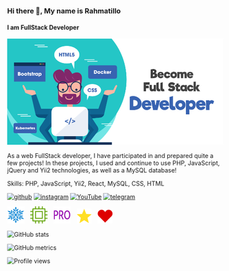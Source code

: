 ### Hi there 👋, My name is Rahmatillo

#### I am FullStack Developer

![I am FullStack Developer](https://github.com/RAHMATILLOo3o5/RAHMATILLOo3o5/blob/main/01.png)

As a web FullStack developer, I have participated in and prepared quite a few projects!
In these projects, I used and continue to use PHP, JavaScript, jQuery and Yii2 technologies, as well as a MySQL database!

Skills: PHP, JavaScript, Yii2, React, MySQL, CSS, HTML

[<img src='https://cdn.jsdelivr.net/npm/simple-icons@3.0.1/icons/github.svg' alt='github' height='40'>](https://github.com/https://github.com/RAHMATILLOo3o5/) [<img src='https://cdn.jsdelivr.net/npm/simple-icons@3.0.1/icons/instagram.svg' alt='instagram' height='40'>](https://www.instagram.com/https://www.instagram.com/husanboyev2oo5//) [<img src='https://cdn.jsdelivr.net/npm/simple-icons@3.0.1/icons/youtube.svg' alt='YouTube' height='40'>](https://www.youtube.com/channel/https://www.youtube.com/channel/UCwIcaldmRF6nQ9b2lmX3NrA) [<img src='https://cdn.jsdelivr.net/npm/simple-icons@3.0.1/icons/telegram.svg' alt='telegram' height='40'>](https://t.me/Rahmatillo_2oo5)

<a href='https://archiveprogram.github.com/'><img src='https://raw.githubusercontent.com/acervenky/animated-github-badges/master/assets/acbadge.gif' width='40' height='40'></a> <a href='https://docs.github.com/en/developers'><img src='https://raw.githubusercontent.com/acervenky/animated-github-badges/master/assets/devbadge.gif' width='40' height='40'></a> <a href='https://github.com/pricing'><img src='https://raw.githubusercontent.com/acervenky/animated-github-badges/master/assets/pro.gif' width='40' height='40'></a> <a href='https://stars.github.com/'><img src='https://raw.githubusercontent.com/acervenky/animated-github-badges/master/assets/starbadge.gif' width='35' height='35'></a> <a href='https://docs.github.com/en/github/supporting-the-open-source-community-with-github-sponsors'><img src='https://raw.githubusercontent.com/acervenky/animated-github-badges/master/assets/sponsorbadge.gif' width='35' height='35'></a>

![GitHub stats](https://github-readme-stats.vercel.app/api?username=https://github.com/RAHMATILLOo3o5/&show_icons=true)

![GitHub metrics](https://metrics.lecoq.io/https://github.com/RAHMATILLOo3o5/)

![Profile views](https://gpvc.arturio.dev/https://github.com/RAHMATILLOo3o5/)
